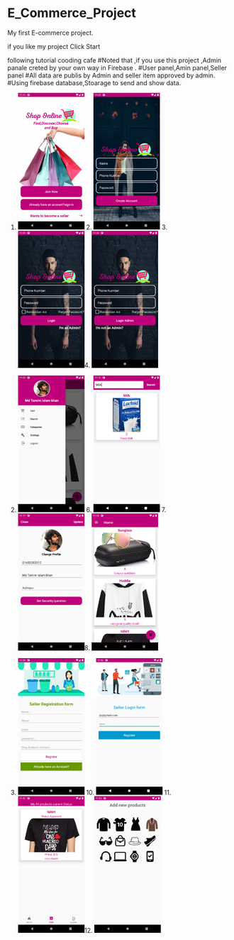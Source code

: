 # E_Commerce_Project
My first E-commerce project.

if you like my project Click Start

following tutorial cooding cafe
#Noted that ,if you use this project ,Admin panale creted by your own way in Firebase .
#User panel,Amin panel,Seller panel
#All data are publis by Admin and seller item approved by admin.
#Using firebase database,Stoarage to send and show data.



1. <img src="Images/Screenshot_1609520569.png" width=150/> 2. <img src="Images/Screenshot_1609520591.png" width=150/> 3. <img src="Images/Screenshot_1609520599.png" width=150/>4. <img src="Images/Screenshot_1609520666.png" width=150/>   


5. <img src="Images/Screenshot_1609520986.png" width=150/> 6. <img src="Images/Screenshot_1609521054.png" width=150/> 7. <img src="Images/Screenshot_1609521071.png" width=150/>8. <img src="Images/Screenshot_1609520922.png" width=150/>   


9. <img src="Images/Screenshot_1609522692.png" width=150/> 10. <img src="Images/Screenshot_1609523532.png" width=150/> 11. <img src="Images/Screenshot_1609523547.png" width=150/>12. <img src="Images/Screenshot_1609523550.png" width=150/>   
